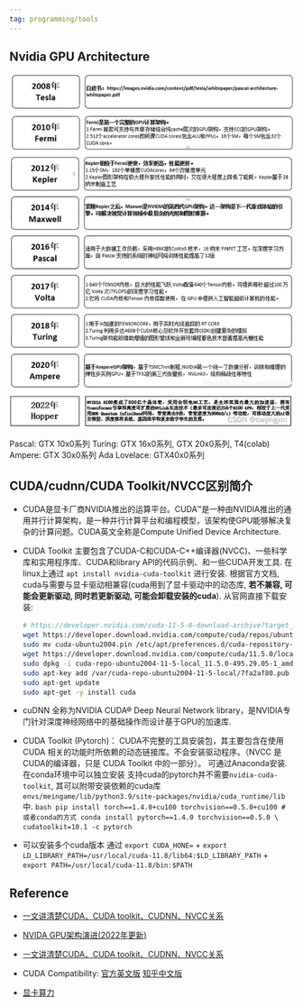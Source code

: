 ```yaml
---
tag: programming/tools
---
```

## Nvidia GPU Architecture

![](rc/nvidia-gpu-architecture.png)

Pascal: GTX 10x0系列
Turing: GTX 16x0系列, GTX 20x0系列, T4(colab)
Ampere: GTX 30x0系列
Ada Lovelace: GTX40x0系列


## CUDA/cudnn/CUDA Toolkit/NVCC区别简介

* CUDA是显卡厂商NVIDIA推出的运算平台。CUDA™是一种由NVIDIA推出的通用并行计算架构，是一种并行计算平台和编程模型，该架构使GPU能够解决复杂的计算问题。CUDA英文全称是Compute Unified Device Architecture.

* CUDA Toolkit 主要包含了CUDA-C和CUDA-C++编译器(NVCC)、一些科学库和实用程序库、CUDA和library API的代码示例、和一些CUDA开发工具. 
	在linux上通过 `apt install nvidia-cuda-toolkit` 进行安装.
	根据官方文档, cuda与需要与显卡驱动相兼容(cuda用到了显卡驱动中的动态库, __若不兼容, 可能会更新驱动, 同时若更新驱动, 可能会卸载安装的cuda__). 
	从官网直接下载安装:
	```bash
	# https://developer.nvidia.com/cuda-11-5-0-download-archive?target_os=Linux&target_arch=x86_64&Distribution=Ubuntu&target_version=20.04&target_type=deb_local
	wget https://developer.download.nvidia.com/compute/cuda/repos/ubuntu2004/x86_64/cuda-ubuntu2004.pin
	sudo mv cuda-ubuntu2004.pin /etc/apt/preferences.d/cuda-repository-pin-600
	wget https://developer.download.nvidia.com/compute/cuda/11.5.0/local_installers/cuda-repo-ubuntu2004-11-5-local_11.5.0-495.29.05-1_amd64.deb
	sudo dpkg -i cuda-repo-ubuntu2004-11-5-local_11.5.0-495.29.05-1_amd64.deb
	sudo apt-key add /var/cuda-repo-ubuntu2004-11-5-local/7fa2af80.pub
	sudo apt-get update
	sudo apt-get -y install cuda
	```
* cuDNN 全称为NVIDIA CUDA® Deep Neural Network library，是NVIDIA专门针对深度神经网络中的基础操作而设计基于GPU的加速库.

*  CUDA Toolkit (Pytorch)： CUDA不完整的工具安装包，其主要包含在使用 CUDA 相关的功能时所依赖的动态链接库。不会安装驱动程序。（NVCC 是CUDA的编译器，只是 CUDA Toolkit 中的一部分）。 可通过Anaconda安装.
	在conda环境中可以独立安装 支持cuda的pytorch并不需要`nvidia-cuda-toolkit`, 其可以附带安装依赖的cuda库`envs/meingame/lib/python3.9/site-packages/nvidia/cuda_runtime/lib`中.
		```bash
		pip install torch==1.4.0+cu100 torchvision==0.5.0+cu100
		# 或者conda的方式
		conda install pytorch==1.4.0 torchvision==0.5.0 \
		cudatoolkit=10.1 -c pytorch
		```
* 可以安装多个cuda版本
	通过 `export CUDA_HONE=` + `export LD_LIBRARY_PATH=/usr/local/cuda-11.8/lib64:$LD_LIBRARY_PATH` + `export PATH=/usr/local/cuda-11.8/bin:$PATH`
## Reference
* [一文讲清楚CUDA、CUDA toolkit、CUDNN、NVCC关系](https://blog.csdn.net/qq_41094058/article/details/116207333)

* [NVIDA GPU架构演进(2022年更新)](https://blog.csdn.net/daijingxin/article/details/115042353)

* [一文讲清楚CUDA、CUDA toolkit、CUDNN、NVCC关系](https://blog.csdn.net/qq_41094058/article/details/116207333)

* CUDA Compatibility: 
	[官方英文版](https://docs.nvidia.com/deploy/cuda-compatibility/index.html)
	[知乎中文版](https://zhuanlan.zhihu.com/p/459431437)

* [显卡算力]([https://developer.nvidia.com/zh-cn/cuda-gpus#compute](https://links.jianshu.com/go?to=https%3A%2F%2Fdeveloper.nvidia.com%2Fzh-cn%2Fcuda-gpus%23compute))